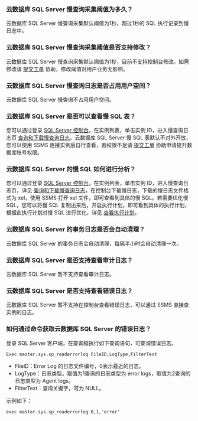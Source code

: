 ### 云数据库 SQL Server 慢查询采集阈值为多久？
云数据库 SQL Server 慢查询采集默认阈值为1秒，超过1秒的 SQL 执行记录到慢日志中。

### 云数据库 SQL Server 慢查询采集阈值是否支持修改？
云数据库 SQL Server 慢查询采集默认阈值为1秒，目前不支持控制台修改。如需修改请 [提交工单](https://console.cloud.tencent.com/workorder/category) 协助，修改阈值对用户业务无影响。

### 云数据库 SQL Server 慢查询日志是否占用用户空间？
云数据库 SQL Server 慢查询不占用用户空间。

### 云数据库 SQL Server 是否可以查看慢 SQL 表？
您可以通过登录 [SQL Server 控制台](https://console.cloud.tencent.com/sqlserver)，在实例列表，单击实例 ID，进入慢查询日志页 [查询和下载慢查询日志](https://cloud.tencent.com/document/product/238/71659)。云数据库 SQL Server 慢 SQL 表默认不对外开放，您可以使用 SSMS 连接实例后自行查看，若权限不足请 [提交工单](https://console.cloud.tencent.com/workorder/category) 协助申请提升数据库帐号权限。

### 云数据库 SQL Server 的慢 SQL 如何进行分析？
您可以通过登录 [SQL Server 控制台](https://console.cloud.tencent.com/sqlserver#/)，在实例列表，单击实例 ID，进入慢查询日志页，详见 [查询和下载慢查询日志](https://cloud.tencent.com/document/product/238/71659)，在控制台下载慢日志，下载的慢日志文件格式为 xel，使用 SSMS 打开 xel 文件，即可查看到具体的慢 SQL。若需要优化慢 SQL，您可以将慢 SQL 复制出来后，开启执行计划，即可看到具体的执行计划，根据此执行计划对慢 SQL 进行优化，详见 [查看执行计划](https://docs.microsoft.com/zh-cn/sql/relational-databases/performance/display-an-actual-execution-plan?view=sql-server-ver16)。

[](id:SFHZDQL)
### 云数据库 SQL Server 的事务日志是否会自动清理？
云数据库 SQL Server 的事务日志会自动清理，每隔半小时会自动清理一次。

### 云数据库 SQL Server 是否支持查看审计日志？
云数据库 SQL Server 暂不支持查看审计日志。

### 云数据库 SQL Server 是否支持查看错误日志？
云数据库 SQL Server 暂不支持在控制台查看错误日志，可以通过 SSMS 直接查实例的日志。

### 如何通过命令获取云数据库 SQL Server 的错误日志？
登录 SQL Server 客户端，在查询框执行如下查询语句，可查询错误日志。
```
Exec master.sys.sp_readerrorlog FileID,LogType,FilterText
```
- FileID：Error Log 的日志文件编号，0表示最近的日志。
- LogType：日志类型。取值为1查询的日志类型为 error logs，取值为2查询的日志类型为 Agent logs。
- FilterText：查询关键字，可为 NULL。

示例如下：
```
exec master.sys.sp_readerrorlog 0,1,'error'
```
